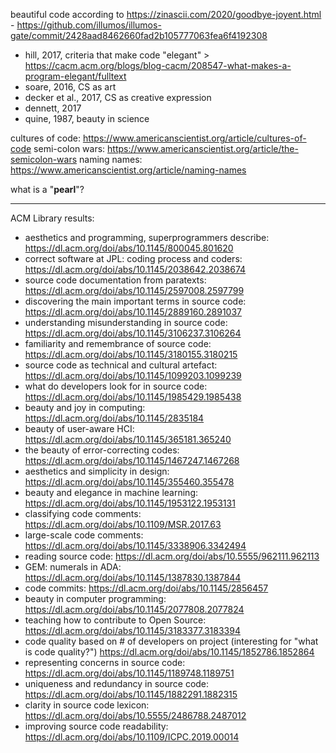 beautiful code according to https://zinascii.com/2020/goodbye-joyent.html - https://github.com/illumos/illumos-gate/commit/2428aad8462660fad2b105777063fea6f4192308

- hill, 2017, criteria that make code "elegant" > https://cacm.acm.org/blogs/blog-cacm/208547-what-makes-a-program-elegant/fulltext
- soare, 2016, CS as art
- decker et al., 2017, CS as creative expression
- dennett, 2017
- quine, 1987, beauty in science


cultures of code: https://www.americanscientist.org/article/cultures-of-code
semi-colon wars: https://www.americanscientist.org/article/the-semicolon-wars
naming names: https://www.americanscientist.org/article/naming-names


what is a "**pearl**"?

---

ACM Library results:
- aesthetics and programming, superprogrammers describe: https://dl.acm.org/doi/abs/10.1145/800045.801620
- correct software at JPL: coding process and coders: https://dl.acm.org/doi/abs/10.1145/2038642.2038674
- source code documentation from paratexts: https://dl.acm.org/doi/abs/10.1145/2597008.2597799
- discovering the main important terms in source code: https://dl.acm.org/doi/abs/10.1145/2889160.2891037
- understanding misunderstanding in source code: https://dl.acm.org/doi/abs/10.1145/3106237.3106264
- familiarity and remembrance of source code: https://dl.acm.org/doi/abs/10.1145/3180155.3180215
- source code as technical and cultural artefact: https://dl.acm.org/doi/abs/10.1145/1099203.1099239
- what do developers look for in source code: https://dl.acm.org/doi/abs/10.1145/1985429.1985438
- beauty and joy in computing: https://dl.acm.org/doi/abs/10.1145/2835184
- beauty of user-aware HCI: https://dl.acm.org/doi/abs/10.1145/365181.365240
- the beauty of error-correcting codes: https://dl.acm.org/doi/abs/10.1145/1467247.1467268
- aesthetics and simplicity in design: https://dl.acm.org/doi/abs/10.1145/355460.355478
- beauty and elegance in machine learning: https://dl.acm.org/doi/abs/10.1145/1953122.1953131
- classifying code comments: https://dl.acm.org/doi/abs/10.1109/MSR.2017.63
- large-scale code comments: https://dl.acm.org/doi/abs/10.1145/3338906.3342494
- reading source code: https://dl.acm.org/doi/abs/10.5555/962111.962113
- GEM: numerals in ADA: https://dl.acm.org/doi/abs/10.1145/1387830.1387844
- code commits: https://dl.acm.org/doi/abs/10.1145/2856457
- beauty in computer programming: https://dl.acm.org/doi/abs/10.1145/2077808.2077824
- teaching how to contribute to Open Source: https://dl.acm.org/doi/abs/10.1145/3183377.3183394
- code quality based on # of developers on project (interesting for "what is code quality?") https://dl.acm.org/doi/abs/10.1145/1852786.1852864
- representing concerns in source code: https://dl.acm.org/doi/abs/10.1145/1189748.1189751
- uniqueness and redundancy in source code: https://dl.acm.org/doi/abs/10.1145/1882291.1882315
- clarity in source code lexicon: https://dl.acm.org/doi/abs/10.5555/2486788.2487012
- improving source code readability: https://dl.acm.org/doi/abs/10.1109/ICPC.2019.00014
